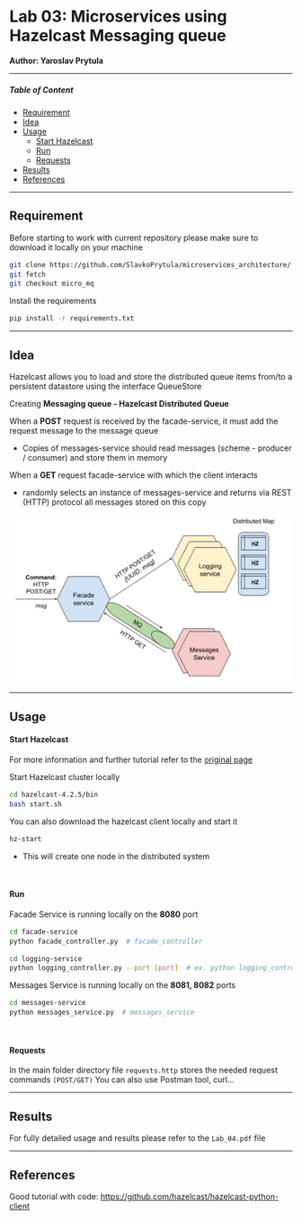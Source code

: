 # **Lab 03: Microservices using Hazelcast Messaging queue**

**Author: Yaroslav Prytula**

----

##### Table of Content
- [Requirement](#requirement)
- [Idea](#idea)
- [Usage](#usage)
  - [Start Hazelcast](#start_hazelcast)
  - [Run](#run)
  - [Requests](#requests)
- [Results](#results)
- [References](#references)


----

<a name="requirement"></a>
## **Requirement**


Before starting to work with current repository please make sure to download it locally on your machine

```bash
git clone https://github.com/SlavkoPrytula/microservices_architecture/
git fetch
git checkout micro_mq
```

Install the requirements

```bash
pip install -r requirements.txt
```

---- 

## **Idea**

Hazelcast allows you to load and store the distributed queue items from/to a persistent datastore using the interface QueueStore

Creating **Messaging queue - Hazelcast Distributed Queue**

When a **POST** request is received by the facade-service, it must add the request message to the message queue
- Copies of messages-service should read messages (scheme - producer / consumer) and store them in memory 

When a **GET** request facade-service with which the client interacts
- randomly selects an instance of messages-service and returns via REST (HTTP) protocol all messages stored on this copy


![img.png](images/hazelcast.png)

----

<a name="usage"></a>
## **Usage**

<a name="start_hazelcast"></a>
#### Start Hazelcast 

For more information and further tutorial refer to the [original page](https://hazelcast.org/imdg/get-started/)

Start Hazelcast cluster locally

```bash
cd hazelcast-4.2.5/bin
bash start.sh
```

You can also download the hazelcast client locally and start it

```bash
hz-start
```

- This will create one node in the distributed system

<br />

<a name="run"></a>
#### Run 

Facade Service is running locally on the **8080** port
```bash
cd facade-service
python facade_controller.py  # facade_controller
```

```bash
cd logging-service
python logging_controller.py --port [port]  # ex. python logging_controller.py --port 8004
```

Messages Service is running locally on the **8081, 8082** ports
```bash
cd messages-service
python messages_service.py  # messages_service
```

<br />

<a name="requests"></a>
#### Requests

In the main folder directory file `requests.http` stores the needed request commands `(POST/GET)`
You can also use Postman tool, curl...

----

<a name="results"></a>
## **Results**

For fully detailed usage and results please refer to the `Lab_04.pdf` file

----

<a name="references"></a>
## **References**
Good tutorial with code: https://github.com/hazelcast/hazelcast-python-client